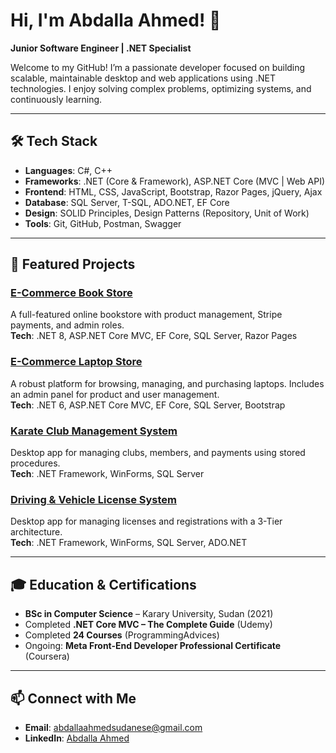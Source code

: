 # Hi, I'm Abdalla Ahmed! 👋  
**Junior Software Engineer | .NET Specialist**

Welcome to my GitHub! I’m a passionate developer focused on building scalable, maintainable desktop and web applications using .NET technologies. I enjoy solving complex problems, optimizing systems, and continuously learning.

---

## 🛠️ Tech Stack  
- **Languages**: C#, C++
- **Frameworks**: .NET (Core & Framework), ASP.NET Core (MVC | Web API)  
- **Frontend**: HTML, CSS, JavaScript, Bootstrap, Razor Pages, jQuery, Ajax  
- **Database**: SQL Server, T-SQL, ADO.NET, EF Core  
- **Design**: SOLID Principles, Design Patterns (Repository, Unit of Work)  
- **Tools**: Git, GitHub, Postman, Swagger  

---

## 🌟 Featured Projects  

### [E-Commerce Book Store](https://github.com/abdallaahmedsd/e-commerce-bookstore)  
A full-featured online bookstore with product management, Stripe payments, and admin roles.  
**Tech**: .NET 8, ASP.NET Core MVC, EF Core, SQL Server, Razor Pages  

### [E-Commerce Laptop Store](https://github.com/abdallaahmedsd/lap-shop)  
A robust platform for browsing, managing, and purchasing laptops. Includes an admin panel for product and user management.  
**Tech**: .NET 6, ASP.NET Core MVC, EF Core, SQL Server, Bootstrap  

### [Karate Club Management System](https://github.com/abdallaahmedsd/Karate-Club-Management-System)  
Desktop app for managing clubs, members, and payments using stored procedures.  
**Tech**: .NET Framework, WinForms, SQL Server

### [Driving & Vehicle License System](https://github.com/abdallaahmedsd/DVLD)  
Desktop app for managing licenses and registrations with a 3-Tier architecture.  
**Tech**: .NET Framework, WinForms, SQL Server, ADO.NET    

---

## 🎓 Education & Certifications  
- **BSc in Computer Science** – Karary University, Sudan (2021)  
- Completed **.NET Core MVC – The Complete Guide** (Udemy)
- Completed **24 Courses** (ProgrammingAdvices)  
- Ongoing: **Meta Front-End Developer Professional Certificate** (Coursera)  

---

## 📫 Connect with Me  
- **Email**: [abdallaahmedsudanese@gmail.com](mailto:abdallaahmedsudanese@gmail.com)  
- **LinkedIn**: [Abdalla Ahmed](https://www.linkedin.com/in/abdallaahmedsd/) 
